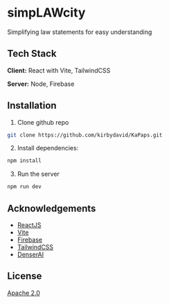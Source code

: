 # simpLAWcity

Simplifying law statements for easy understanding

## Tech Stack

**Client:** React with Vite, TailwindCSS

**Server:** Node, Firebase

## Installation

1. Clone github repo

```bash
git clone https://github.com/kirbydavid/KaPaps.git
```

2. Install dependencies:
```bash
npm install
````

3. Run the server
```bash
npm run dev
```

## Acknowledgements

 - [ReactJS](https://react.dev)
 - [Vite](https://vite.dev/)
 - [Firebase](https://firebase.google.com/docs/)
 - [TailwindCSS](https://tailwindcss.com/)
 - [DenserAI](https://denser.ai/)

## License

[Apache 2.0](https://choosealicense.com/licenses/apache-2.0/)

